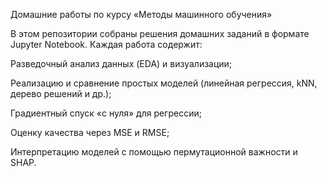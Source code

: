Домашние работы по курсу «Методы машинного обучения»

В этом репозитории собраны решения домашних заданий в формате Jupyter Notebook.
Каждая работа содержит:

Разведочный анализ данных (EDA) и визуализации;

Реализацию и сравнение простых моделей (линейная регрессия, kNN, дерево решений и др.);

Градиентный спуск «с нуля» для регрессии;

Оценку качества через MSE и RMSE;

Интерпретацию моделей с помощью пермутационной важности и SHAP.
